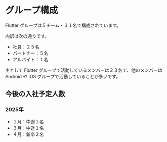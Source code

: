 # グループ構成

Flutter グループは５チーム・３１名で構成されています。

内訳は次の通りです。

- 社員：２５名
- パートナー：５名
- アルバイト：１名

主として Flutter グループで活動しているメンバーは２３名で、他のメンバーは Android や iOS グループで活動していることが多いです。

## 今後の入社予定人数

### 2025年

- １月：中途１名
- ３月：中途１名
- ４月：新卒２名
